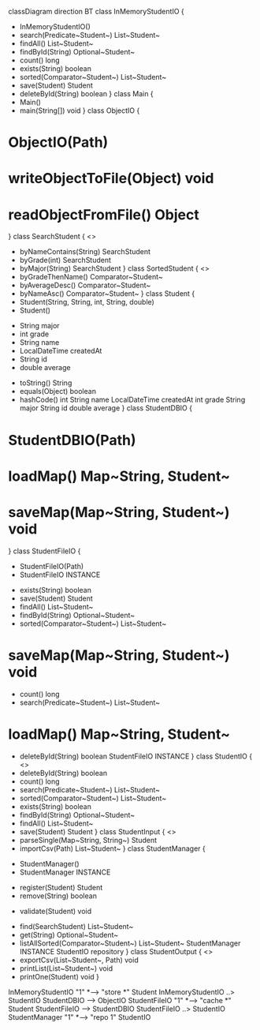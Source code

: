 classDiagram
direction BT
class InMemoryStudentIO {
  + InMemoryStudentIO() 
  + search(Predicate~Student~) List~Student~
  + findAll() List~Student~
  + findById(String) Optional~Student~
  + count() long
  + exists(String) boolean
  + sorted(Comparator~Student~) List~Student~
  + save(Student) Student
  + deleteById(String) boolean
}
class Main {
  + Main() 
  + main(String[]) void
}
class ObjectIO {
  # ObjectIO(Path) 
  # writeObjectToFile(Object) void
  # readObjectFromFile() Object
}
class SearchStudent {
<<Interface>>
  + byNameContains(String) SearchStudent
  + byGrade(int) SearchStudent
  + byMajor(String) SearchStudent
}
class SortedStudent {
<<Interface>>
  + byGradeThenName() Comparator~Student~
  + byAverageDesc() Comparator~Student~
  + byNameAsc() Comparator~Student~
}
class Student {
  + Student(String, String, int, String, double) 
  + Student() 
  - String major
  - int grade
  - String name
  - LocalDateTime createdAt
  - String id
  - double average
  + toString() String
  + equals(Object) boolean
  + hashCode() int
   String name
   LocalDateTime createdAt
   int grade
   String major
   String id
   double average
}
class StudentDBIO {
  # StudentDBIO(Path) 
  # loadMap() Map~String, Student~
  # saveMap(Map~String, Student~) void
}
class StudentFileIO {
  - StudentFileIO(Path) 
  - StudentFileIO INSTANCE
  + exists(String) boolean
  + save(Student) Student
  + findAll() List~Student~
  + findById(String) Optional~Student~
  + sorted(Comparator~Student~) List~Student~
  # saveMap(Map~String, Student~) void
  + count() long
  + search(Predicate~Student~) List~Student~
  # loadMap() Map~String, Student~
  + deleteById(String) boolean
   StudentFileIO INSTANCE
}
class StudentIO {
<<Interface>>
  + deleteById(String) boolean
  + count() long
  + search(Predicate~Student~) List~Student~
  + sorted(Comparator~Student~) List~Student~
  + exists(String) boolean
  + findById(String) Optional~Student~
  + findAll() List~Student~
  + save(Student) Student
}
class StudentInput {
<<Interface>>
  + parseSingle(Map~String, String~) Student
  + importCsv(Path) List~Student~
}
class StudentManager {
  - StudentManager() 
  - StudentManager INSTANCE
  + register(Student) Student
  + remove(String) boolean
  - validate(Student) void
  + find(SearchStudent) List~Student~
  + get(String) Optional~Student~
  + listAllSorted(Comparator~Student~) List~Student~
   StudentManager INSTANCE
   StudentIO repository
}
class StudentOutput {
<<Interface>>
  + exportCsv(List~Student~, Path) void
  + printList(List~Student~) void
  + printOne(Student) void
}

InMemoryStudentIO "1" *--> "store *" Student 
InMemoryStudentIO  ..>  StudentIO 
StudentDBIO  -->  ObjectIO 
StudentFileIO "1" *--> "cache *" Student 
StudentFileIO  -->  StudentDBIO 
StudentFileIO  ..>  StudentIO 
StudentManager "1" *--> "repo 1" StudentIO 
